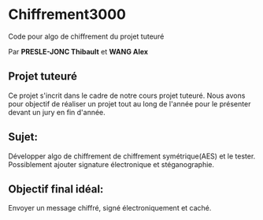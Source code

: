 # Chiffrement3000
Code pour algo de chiffrement du projet tuteuré

Par **PRESLE-JONC Thibault** et **WANG Alex**

## Projet tuteuré
Ce projet s'incrit dans le cadre de notre cours projet tuteuré. Nous avons pour objectif de réaliser un projet tout au long de l'année pour le présenter devant un jury en fin d'année.



## Sujet:
Développer algo de chiffrement de chiffrement symétrique(AES) et le tester.
Possiblement ajouter signature électronique et stéganographie.

## Objectif final idéal:
Envoyer un message chiffré, signé électroniquement et caché.

